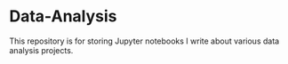 # Data-Analysis
This repository is for storing Jupyter notebooks I write about various data analysis projects.
